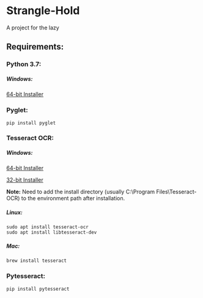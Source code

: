 # Strangle-Hold

A project for the lazy

## Requirements:

### Python 3.7:

##### Windows:

[64-bit Installer](/bin/installers/python-3.7.4-amd64.exe)

### Pyglet:

```
pip install pyglet
```

### Tesseract OCR:

##### Windows:

[64-bit Installer](/bin/installers/tesseract-ocr-w64-setup-v5.0.0-alpha.20190708.exe)

[32-bit Installer](/bin/installers/tesseract-ocr-w32-setup-v5.0.0-alpha.20190708.exe)

**Note:** Need to add the install directory (usually C:\Program Files\Tesseract-OCR) to the environment path after installation. 

##### Linux:

```
sudo apt install tesseract-ocr
sudo apt install libtesseract-dev
```

##### Mac:

```
brew install tesseract
```

### Pytesseract:

```
pip install pytesseract
```